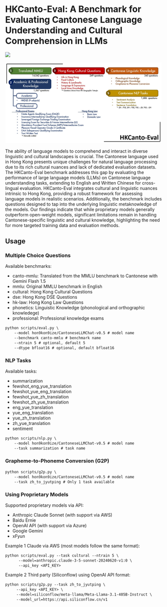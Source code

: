 # HKCanto-Eval: A Benchmark for Evaluating Cantonese Language Understanding and Cultural Comprehension in LLMs

<a href="https://arxiv.org/abs/2503.12440"><img src="https://img.shields.io/static/v1?label=HKCanto-Eval&message=Arxiv&color=red"></a> &ensp;

![HKCanto-Eval](hkcanto-eval.jpg)

The ability of language models to comprehend and interact in diverse linguistic and cultural landscapes is crucial. The Cantonese language used in Hong Kong presents unique challenges for natural language processing due to its rich cultural nuances and lack of dedicated evaluation datasets. The HKCanto-Eval benchmark addresses this gap by evaluating the performance of large language models (LLMs) on Cantonese language understanding tasks, extending to English and Written Chinese for cross-lingual evaluation. HKCanto-Eval integrates cultural and linguistic nuances intrinsic to Hong Kong, providing a robust framework for assessing language models in realistic scenarios. Additionally, the benchmark includes questions designed to tap into the underlying linguistic metaknowledge of the models. Our findings indicate that while proprietary models generally outperform open-weight models, significant limitations remain in handling Cantonese-specific linguistic and cultural knowledge, highlighting the need for more targeted training data and evaluation methods.

## Usage


### Multiple Choice Questions

Available benchmarks:
- canto-mmlu: Translated from the MMLU benchmark to Cantonese with Gemini Flash 1.5
- mmlu: Original MMLU benchmark in English
- cultural: Hong Kong Cultural Questions
- dse: Hong Kong DSE Questions
- hk-law: Hong Kong Law Questions
- phonetics: Linguistic Knowledge (phonological and orthographic knowledege)
- professional: Professional knowledge exams
```
python scripts/eval.py \
    --model hon9kon9ize/CantoneseLLMChat-v0.5 # model name
    --benchmark canto-mmlu # benchmark name 
    --ntrain 5 # optional, default 5 
    --dtype bfloat16 # optional, default bfloat16 
```

### NLP Tasks

Available tasks:
- summarization
- fewshot_eng_yue_translation
- fewshot_yue_eng_translation
- fewshot_yue_zh_translation
- fewshot_zh_yue_translation
- eng_yue_translation
- yue_eng_translation
- yue_zh_translation
- zh_yue_translation
- sentiment

```
python scripts/nlp.py \
    --model hon9kon9ize/CantoneseLLMChat-v0.5 # model name 
    --task summarization # task name 
```

### Grapheme-to-Phoneme Conversion (G2P)

```
python scripts/g2p.py \
    --model hon9kon9ize/CantoneseLLMChat-v0.5 # model name 
    --task zh_to_jyutping # Only 1 task available 
```


### Using Proprietary Models

Supported proprietary models via API:
- Anthropic Claude Sonnet (with support via AWS)
- Baidu Ernie 
- OpenAI API (with support via Azure)
- Google Gemini
- xFyun 

Example 1 
Claude via AWS (most models follow the same format):
```
python scripts/eval.py --task cultural --ntrain 5 \
      --model=anthropic.claude-3-5-sonnet-20240620-v1:0 \
      --api_key <API_KEY> 
```

Example 2 
Third party (Siliconflow) using OpenAI API format:
```
python scripts/g2p.py --task zh_to_jyutping \
     --api_key <API_KEY> \
     --model=siliconflow/meta-llama/Meta-Llama-3.1-405B-Instruct \
     --model_url=https://api.siliconflow.cn/v1
```
